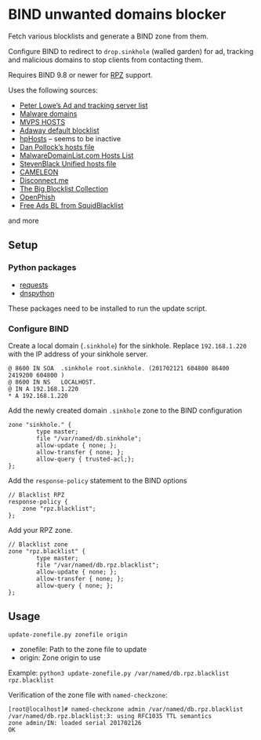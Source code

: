 # BIND unwanted domains blocker

Fetch various blocklists and generate a BIND zone from them.

Configure BIND to redirect to `drop.sinkhole` (walled garden) for ad, tracking and malicious domains to stop clients from contacting them.

Requires BIND 9.8 or newer for [RPZ](https://en.wikipedia.org/wiki/Response_policy_zone) support.

Uses the following sources:

* [Peter Lowe’s Ad and tracking server list](https://pgl.yoyo.org/adservers/)
* [Malware domains](http://www.malwaredomains.com/)
* [MVPS HOSTS](http://winhelp2002.mvps.org/)
* [Adaway default blocklist](https://adaway.org/hosts.txt)
* [hpHosts](https://hosts-file.net/) – seems to be inactive
* [Dan Pollock’s hosts file](http://someonewhocares.org/hosts/zero/)
* [MalwareDomainList.com Hosts List](https://www.malwaredomainlist.com/hostslist/hosts.txt)
* [StevenBlack Unified hosts file](https://github.com/StevenBlack/hosts)
* [CAMELEON](http://sysctl.org/cameleon/)
* [Disconnect.me](https://disconnect.me/)
* [The Big Blocklist Collection](https://v.firebog.net)
* [OpenPhish](https://openphish.com)
* [Free Ads BL from SquidBlacklist](http://www.squidblacklist.org)

and more

## Setup

### Python packages

* [requests](https://pypi.python.org/pypi/requests)
* [dnspython](https://pypi.python.org/pypi/dnspython)

These packages need to be installed to run the update script.

### Configure BIND

Create a local domain (`.sinkhole`) for the sinkhole. Replace `192.168.1.220` with the IP address of your sinkhole server.
```
@ 8600 IN SOA  .sinkhole root.sinkhole. (201702121 604800 86400 2419200 604800 )
@ 8600 IN NS   LOCALHOST.
@ IN A 192.168.1.220
* A 192.168.1.220
```
Add the newly created domain `.sinkhole` zone to the BIND configuration

```
zone "sinkhole." {
        type master;
        file "/var/named/db.sinkhole";
        allow-update { none; };
        allow-transfer { none; };
        allow-query { trusted-acl;};
};
```
Add the `response-policy` statement to the BIND options

```
// Blacklist RPZ
response-policy {
	zone "rpz.blacklist";
};
```

Add your RPZ zone.

```
// Blacklist zone
zone "rpz.blacklist" {
        type master;
        file "/var/named/db.rpz.blacklist";
        allow-update { none; };
        allow-transfer { none; };
        allow-query { none; };
};
```

## Usage

    update-zonefile.py zonefile origin

* zonefile: Path to the zone file to update
* origin: Zone origin to use

Example: `python3 update-zonefile.py /var/named/db.rpz.blacklist rpz.blacklist`

Verification of the zone file with `named-checkzone`:
```
[root@localhost]# named-checkzone admin /var/named/db.rpz.blacklist
/var/named/db.rpz.blacklist:3: using RFC1035 TTL semantics
zone admin/IN: loaded serial 201702126
OK
```
